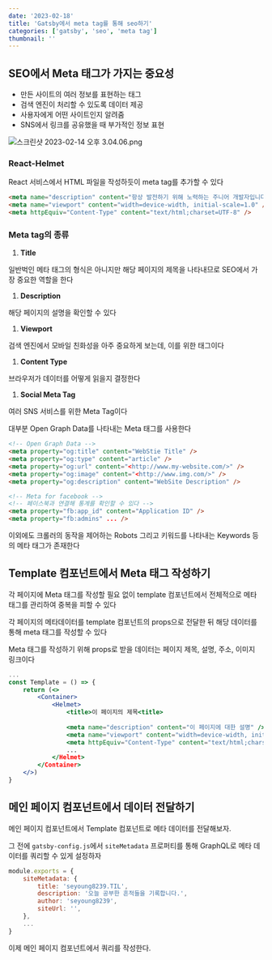 ```yaml
---
date: '2023-02-18'
title: 'Gatsby에서 meta tag를 통해 seo하기'
categories: ['gatsby', 'seo', 'meta tag']
thumbnail: ''
---
```

## SEO에서 Meta 태그가 가지는 중요성

- 만든 사이트의 여러 정보를 표현하는 태그
- 검색 엔진이 처리할 수 있도록 데이터 제공
- 사용자에게 어떤 사이트인지 알려줌
- SNS에서 링크를 공유했을 때 부가적인 정보 표현

![스크린샷 2023-02-14 오후 3.04.06.png](https://s3-us-west-2.amazonaws.com/secure.notion-static.com/d94761a9-4d82-4021-9e0a-2774ac86e288/%E1%84%89%E1%85%B3%E1%84%8F%E1%85%B3%E1%84%85%E1%85%B5%E1%86%AB%E1%84%89%E1%85%A3%E1%86%BA_2023-02-14_%E1%84%8B%E1%85%A9%E1%84%92%E1%85%AE_3.04.06.png)

### React-Helmet

React 서비스에서 HTML 파일을 작성하듯이 meta tag를 추가할 수 있다

```html
<meta name="description" content="항상 발전하기 위해 노력하는 주니어 개발자입니다." />
<meta name="viewport" content="width=device-width, initial-scale=1.0" />
<meta httpEquiv="Content-Type" content="text/html;charset=UTF-8" />
```

### Meta tag의 종류

1. **Title**

일반벅인 메타 태그의 형식은 아니지만 해당 페이지의 제목을 나타내므로 SEO에서 가장 중요한 역할을 한다

1. **Description**

해당 페이지의 설명을 확인할 수 있다

1. **Viewport**

검색 엔진에서 모바일 친화성을 아주 중요하게 보는데, 이를 위한 태그이다

1. **Content Type**

브라우저가 데이터를 어떻게 읽을지 결정한다

1. **Social Meta Tag**

여러 SNS 서비스를 위한 Meta Tag이다

대부분 Open Graph Data를 나타내는 Meta 태그를 사용한다

```html
<!-- Open Graph Data -->
<meta property="og:title" content="WebStie Title" />
<meta property="og:type" content="article" />
<meta property="og:url" content="<http://www.my-website.com/>" />
<meta property="og:image" content="<http://www.img.com/>" />
<meta property="og:description" content="WebSite Description" />

<!-- Meta for facebook -->
<!-- 페이스북과 연결해 통계를 확인할 수 있다 -->
<meta property="fb:app_id" content="Application ID" />
<meta property="fb:admins" ... />
```

이외에도 크롤러의 동작을 제어하는 Robots 그리고 키워드를 나타내는 Keywords 등의 메타 태그가 존재한다

## Template 컴포넌트에서 Meta 태그 작성하기

각 페이지에 Meta 태그를 작성할 필요 없이 template 컴포넌트에서 전체적으로 메타 태그를 관리하여 중복을 피할 수 있다

각 페이지의 메타데이터를 template 컴포넌트의 props으로 전달한 뒤 해당 데이터를 통해 meta 태그를 작성할 수 있다

Meta 태그를 작성하기 위해 props로 받을 데이터는 페이지 제목, 설명, 주소, 이미지 링크이다

```jsx
...
const Template = () => {
	return (<>
		<Container>
			<Helmet>
				<title>이 페이지의 제목<title>
				
				<meta name="description" content="이 페이지에 대한 설명" />
				<meta name="viewport" content="width=device-width, initial-scale=1.0" />
				<meta httpEquiv="Content-Type" content="text/html;charset=UTF-8" />
				...
			</Helmet>
		</Container>
	</>)
}
```

## 메인 페이지 컴포넌트에서 데이터 전달하기

메인 페이지 컴포넌트에서 Template 컴포넌트로 메타 데이터를 전달해보자.

그 전에 `gatsby-config.js`에서 `siteMetadata` 프로퍼티를 통해 GraphQL로 메타 데이터를 쿼리할 수 있게 설정하자

```jsx
module.exports = {
	siteMetadata: {
		title: 'seyoung8239.TIL',
		description: '오늘 공부한 흔적들을 기록합니다.',
		author: 'seyoung8239',
		siteUrl: '',
	},
	...
}
```

이제 메인 페이지 컴포넌트에서 쿼리를 작성한다.
